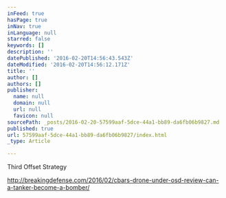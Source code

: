 ```yaml
---
inFeed: true
hasPage: true
inNav: true
inLanguage: null
starred: false
keywords: []
description: ''
datePublished: '2016-02-20T14:56:43.543Z'
dateModified: '2016-02-20T14:56:12.171Z'
title: ''
author: []
authors: []
publisher:
  name: null
  domain: null
  url: null
  favicon: null
sourcePath: _posts/2016-02-20-57599aaf-5dce-44a1-bb89-da6fb06b9827.md
published: true
url: 57599aaf-5dce-44a1-bb89-da6fb06b9827/index.html
_type: Article

---
```

Third Offset Strategy

http://breakingdefense.com/2016/02/cbars-drone-under-osd-review-can-a-tanker-become-a-bomber/